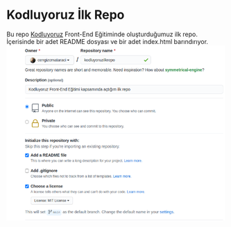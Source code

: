 # Kodluyoruz İlk Repo
Bu repo [Kodluyoruz](https://kodluyoruz.org) Front-End Eğitiminde oluşturduğumuz ilk repo. İçerisinde bir adet README dosyası ve bir adet index.html barındırıyor.
![Projenin Resmi](https://github.com/Kodluyoruz/taskforce/raw/main/git/odev1/figures/github.png)